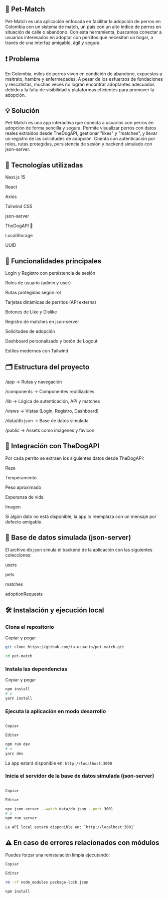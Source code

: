## 🐶 Pet-Match
Pet-Match es una aplicación enfocada en facilitar la adopción de perros en Colombia con un sistema de match, un país con un alto índice de perros en situación de calle o abandono. Con esta herramienta, buscamos conectar a usuarios interesados en adoptar con perritos que necesitan un hogar, a través de una interfaz amigable, ágil y segura.

## ❗ Problema
En Colombia, miles de perros viven en condición de abandono, expuestos a maltrato, hambre y enfermedades. A pesar de los esfuerzos de fundaciones y rescatistas, muchas veces no logran encontrar adoptantes adecuados debido a la falta de visibilidad y plataformas eficientes para promover la adopción.

## 💡 Solución
Pet-Match es una app interactiva que conecta a usuarios con perros en adopción de forma sencilla y segura. Permite visualizar perros con datos reales extraídos desde TheDogAPI, gestionar "likes" y "matches", y llevar un registro de las solicitudes de adopción. Cuenta con autenticación por roles, rutas protegidas, persistencia de sesión y backend simulado con json-server.

## 🚀 Tecnologías utilizadas
Next.js 15

React

Axios

Tailwind CSS

json-server

TheDogAPI 🐾

LocalStorage

UUID

## 🎯 Funcionalidades principales
Login y Registro con persistencia de sesión

Roles de usuario (admin y user)

Rutas protegidas según rol

Tarjetas dinámicas de perritos (API externa)

Botones de Like y Dislike

Registro de matches en json-server

Solicitudes de adopción

Dashboard personalizado y botón de Logout

Estilos modernos con Tailwind

## 🗂️ Estructura del proyecto
/app → Rutas y navegación

/components → Componentes reutilizables

/lib → Lógica de autenticación, API y matches

/views → Vistas (Login, Registro, Dashboard)

/data/db.json → Base de datos simulada

/public → Assets como imágenes y favicon

## 🐾 Integración con TheDogAPI
Por cada perrito se extraen los siguientes datos desde TheDogAPI:

Raza

Temperamento

Peso aproximado

Esperanza de vida

Imagen

Si algún dato no está disponible, la app lo reemplaza con un mensaje por defecto amigable.

## 🧪 Base de datos simulada (json-server)
El archivo db.json simula el backend de la aplicación con las siguientes colecciones:

users

pets

matches

adoptionRequests

## 🛠️ Instalación y ejecución local
### Clona el repositorio

Copiar y pegar
```bash
git clone https://github.com/tu-usuario/pet-match.git

cd pet-match
```
### Instala las dependencias

Copiar y pegar

```bash
npm install
# o
yarn install
```
### Ejecuta la aplicación en modo desarrollo

```bash

Copiar

Editar

npm run dev
# o
yarn dev
```
La app estará disponible en: `http://localhost:3000`

### Inicia el servidor de la base de datos simulada (json-server)

```bash

Copiar

Editar

npx json-server --watch data/db.json --port 3001
# o
npm run server

La API local estará disponible en: `http://localhost:3001`

```

## ⚠️ En caso de errores relacionados con módulos
Puedes forzar una reinstalación limpia ejecutando:

```bash
Copiar

Editar

rm -rf node_modules package-lock.json

npm install

